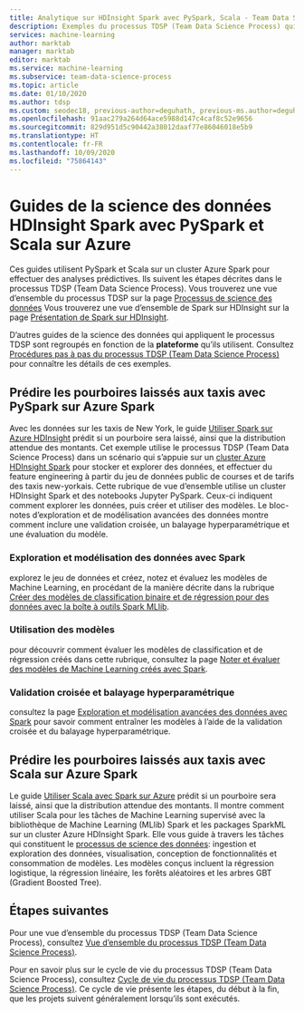 ```yaml
---
title: Analytique sur HDInsight Spark avec PySpark, Scala - Team Data Science Process
description: Exemples du processus TDSP (Team Data Science Process) qui montrent comment utiliser PySpark et Scala sur Azure HDInsight Spark.
services: machine-learning
author: marktab
manager: marktab
editor: marktab
ms.service: machine-learning
ms.subservice: team-data-science-process
ms.topic: article
ms.date: 01/10/2020
ms.author: tdsp
ms.custom: seodec18, previous-author=deguhath, previous-ms.author=deguhath
ms.openlocfilehash: 91aac279a264d64ace5988d147c4caf8c52e9656
ms.sourcegitcommit: 829d951d5c90442a38012daaf77e86046018e5b9
ms.translationtype: HT
ms.contentlocale: fr-FR
ms.lasthandoff: 10/09/2020
ms.locfileid: "75864143"
---
```

# <a name="hdinsight-spark-data-science-walkthroughs-using-pyspark-and-scala-on-azure"></a>Guides de la science des données HDInsight Spark avec PySpark et Scala sur Azure

Ces guides utilisent PySpark et Scala sur un cluster Azure Spark pour effectuer des analyses prédictives. Ils suivent les étapes décrites dans le processus TDSP (Team Data Science Process). Vous trouverez une vue d’ensemble du processus TDSP sur la page [Processus de science des données](overview.md) Vous trouverez une vue d’ensemble de Spark sur HDInsight sur la page [Présentation de Spark sur HDInsight](../../hdinsight/spark/apache-spark-overview.md).

D’autres guides de la science des données qui appliquent le processus TDSP sont regroupés en fonction de la **plateforme** qu’ils utilisent. Consultez [Procédures pas à pas du processus TDSP (Team Data Science Process)](walkthroughs.md) pour connaître les détails de ces exemples.

## <a name="predict-taxi-tips-using-pyspark-on-azure-spark"></a>Prédire les pourboires laissés aux taxis avec PySpark sur Azure Spark

Avec les données sur les taxis de New York, le guide [Utiliser Spark sur Azure HDInsight](spark-overview.md) prédit si un pourboire sera laissé, ainsi que la distribution attendue des montants. Cet exemple utilise le processus TDSP (Team Data Science Process) dans un scénario qui s’appuie sur un [cluster Azure HDInsight Spark](https://azure.microsoft.com/services/hdinsight/) pour stocker et explorer des données, et effectuer du feature engineering à partir du jeu de données public de courses et de tarifs des taxis new-yorkais. Cette rubrique de vue d’ensemble utilise un cluster HDInsight Spark et des notebooks Jupyter PySpark. Ceux-ci indiquent comment explorer les données, puis créer et utiliser des modèles. Le bloc-notes d’exploration et de modélisation avancées des données montre comment inclure une validation croisée, un balayage hyperparamétrique et une évaluation du modèle.

### <a name="data-exploration-and-modeling-with-spark"></a>Exploration et modélisation des données avec Spark 
explorez le jeu de données et créez, notez et évaluez les modèles de Machine Learning, en procédant de la manière décrite dans la rubrique [Créer des modèles de classification binaire et de régression pour des données avec la boîte à outils Spark MLlib](spark-data-exploration-modeling.md).

### <a name="model-consumption"></a>Utilisation des modèles
pour découvrir comment évaluer les modèles de classification et de régression créés dans cette rubrique, consultez la page [Noter et évaluer des modèles de Machine Learning créés avec Spark](spark-model-consumption.md).

### <a name="cross-validation-and-hyperparameter-sweeping"></a>Validation croisée et balayage hyperparamétrique
consultez la page [Exploration et modélisation avancées des données avec Spark](spark-advanced-data-exploration-modeling.md) pour savoir comment entraîner les modèles à l’aide de la validation croisée et du balayage hyperparamétrique.


## <a name="predict-taxi-tips-using-scala-on-azure-spark"></a>Prédire les pourboires laissés aux taxis avec Scala sur Azure Spark

Le guide [Utiliser Scala avec Spark sur Azure](scala-walkthrough.md) prédit si un pourboire sera laissé, ainsi que la distribution attendue des montants. Il montre comment utiliser Scala pour les tâches de Machine Learning supervisé avec la bibliothèque de Machine Learning (MLlib) Spark et les packages SparkML sur un cluster Azure HDInsight Spark. Elle vous guide à travers les tâches qui constituent le [processus de science des données](https://docs.microsoft.com/azure/machine-learning/team-data-science-process/): ingestion et exploration des données, visualisation, conception de fonctionnalités et consommation de modèles. Les modèles conçus incluent la régression logistique, la régression linéaire, les forêts aléatoires et les arbres GBT (Gradient Boosted Tree).


## <a name="next-steps"></a>Étapes suivantes

Pour une vue d’ensemble du processus TDSP (Team Data Science Process), consultez [Vue d’ensemble du processus TDSP (Team Data Science Process)](overview.md).

Pour en savoir plus sur le cycle de vie du processus TDSP (Team Data Science Process), consultez [Cycle de vie du processus TDSP (Team Data Science Process)](lifecycle.md). Ce cycle de vie présente les étapes, du début à la fin, que les projets suivent généralement lorsqu’ils sont exécutés. 


